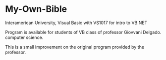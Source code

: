 # My-Own-Bible
Interamerican University, Visual Basic with VS1017 for intro to VB.NET

Program is available for students of VB class of professor Giovvani Delgado.  
computer science.   

This is a small improvement on the original program provided by the professor.
